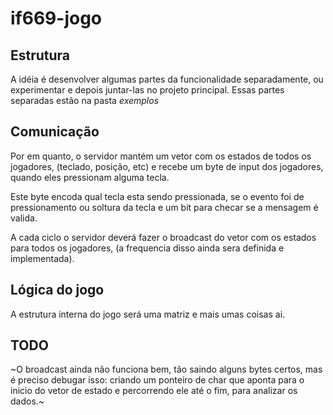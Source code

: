 # if669-jogo
## Estrutura
A idéia é desenvolver algumas partes da funcionalidade separadamente, ou experimentar e depois juntar-las no projeto principal.
Essas partes separadas estão na pasta _exemplos_

## Comunicação
Por em quanto, o servidor mantém um vetor com os estados de todos os jogadores, (teclado, posição, etc) e recebe um byte de input dos
jogadores, quando eles pressionam alguma tecla. 

Este byte encoda qual tecla esta sendo pressionada, se o evento foi de pressionamento 
ou soltura da tecla e um bit para checar se a mensagem é valida.

A cada ciclo o servidor deverá fazer o broadcast do vetor com os estados para todos os jogadores, (a frequencia disso ainda sera 
definida e implementada).

## Lógica do jogo
A estrutura interna do jogo será uma matriz e mais umas coisas ai.


## TODO
~O broadcast ainda não funciona bem, tão saindo alguns bytes certos, mas é preciso debugar isso: criando um ponteiro de char que aponta
para o inicio do vetor de estado e percorrendo ele até o fim, para analizar os dados.~
